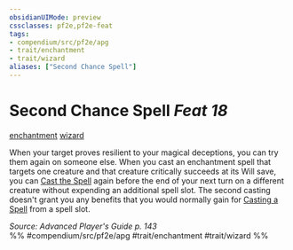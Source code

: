 ```yaml
---
obsidianUIMode: preview
cssclasses: pf2e,pf2e-feat
tags:
- compendium/src/pf2e/apg
- trait/enchantment
- trait/wizard
aliases: ["Second Chance Spell"]
---
```

# Second Chance Spell  *Feat 18*  
[enchantment](rules/traits/enchantment.md "Enchantment School Trait")  [wizard](rules/traits/wizard.md "Wizard Class Trait")  


When your target proves resilient to your magical deceptions, you can try them again on someone else. When you cast an enchantment spell that targets one creature and that creature critically succeeds at its Will save, you can [Cast the Spell](rules/actions/cast-a-spell.md) again before the end of your next turn on a different creature without expending an additional spell slot. The second casting doesn't grant you any benefits that you would normally gain for [Casting a Spell](rules/actions/cast-a-spell.md) from a spell slot.

*Source: Advanced Player's Guide p. 143*  
%% #compendium/src/pf2e/apg #trait/enchantment #trait/wizard %%